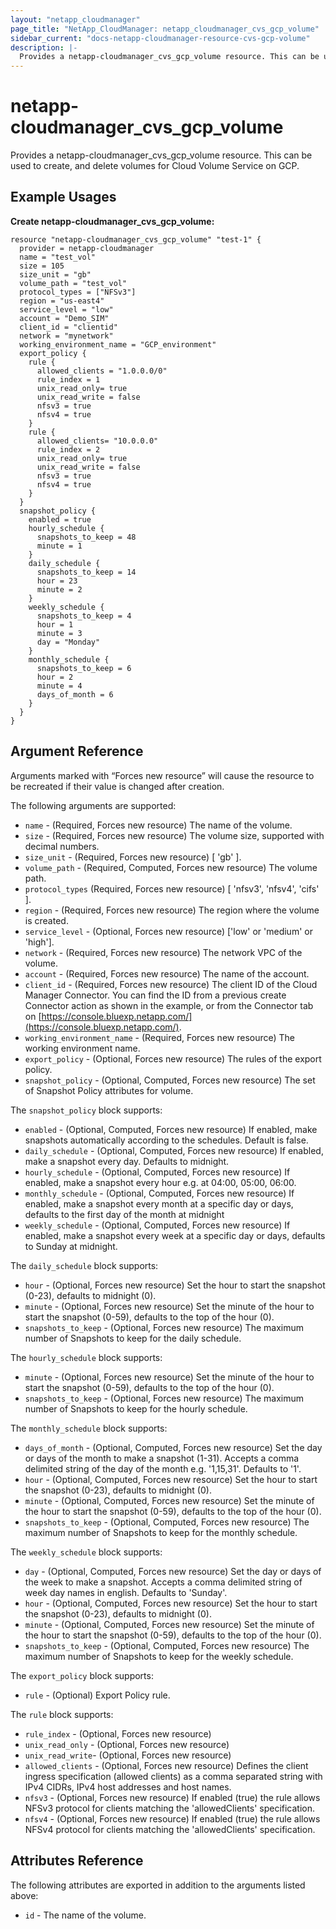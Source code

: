 ```yaml
---
layout: "netapp_cloudmanager"
page_title: "NetApp_CloudManager: netapp_cloudmanager_cvs_gcp_volume"
sidebar_current: "docs-netapp-cloudmanager-resource-cvs-gcp-volume"
description: |-
  Provides a netapp-cloudmanager_cvs_gcp_volume resource. This can be used to create, and delete volumes for Cloud Volume Service on GCP.
---
```


# netapp-cloudmanager_cvs_gcp_volume

Provides a netapp-cloudmanager_cvs_gcp_volume resource. This can be used to create, and delete volumes for Cloud Volume Service on GCP.

## Example Usages

**Create netapp-cloudmanager_cvs_gcp_volume:**

```
resource "netapp-cloudmanager_cvs_gcp_volume" "test-1" {
  provider = netapp-cloudmanager
  name = "test_vol"
  size = 105
  size_unit = "gb"
  volume_path = "test_vol"
  protocol_types = ["NFSv3"]
  region = "us-east4"
  service_level = "low"
  account = "Demo_SIM"
  client_id = "clientid"
  network = "mynetwork"
  working_environment_name = "GCP_environment"
  export_policy {
    rule {
      allowed_clients = "1.0.0.0/0"
      rule_index = 1 
      unix_read_only= true
      unix_read_write = false
      nfsv3 = true
      nfsv4 = true
    }
    rule {
      allowed_clients= "10.0.0.0"
      rule_index = 2
      unix_read_only= true
      unix_read_write = false
      nfsv3 = true
      nfsv4 = true
    }
  }
  snapshot_policy {
    enabled = true
    hourly_schedule {
      snapshots_to_keep = 48
      minute = 1
    }
    daily_schedule {
      snapshots_to_keep = 14
      hour = 23
      minute = 2
    }
    weekly_schedule {
      snapshots_to_keep = 4
      hour = 1
      minute = 3
      day = "Monday"
    }
    monthly_schedule {
      snapshots_to_keep = 6
      hour = 2
      minute = 4
      days_of_month = 6
    }    
  }
}
```

## Argument Reference

Arguments marked with “Forces new resource” will cause the resource to be recreated if their value is changed after creation.

The following arguments are supported:

* `name` - (Required, Forces new resource) The name of the volume.
* `size` - (Required, Forces new resource) The volume size, supported with decimal numbers.
* `size_unit` - (Required, Forces new resource) [ 'gb' ].
* `volume_path` - (Required, Computed, Forces new resource) The volume path.
* `protocol_types` (Required, Forces new resource) [ 'nfsv3', 'nfsv4', 'cifs' ].
* `region` - (Required, Forces new resource) The region where the volume is created.
* `service_level` - (Optional, Forces new resource) ['low' or 'medium' or 'high'].
* `network`  - (Required, Forces new resource) The network VPC of the volume.
* `account` - (Required, Forces new resource) The name of the account.
* `client_id` - (Required, Forces new resource) The client ID of the Cloud Manager Connector. You can find the ID from a previous create Connector action as shown in the example, or from the Connector tab on [https://console.bluexp.netapp.com/](https://console.bluexp.netapp.com/).
* `working_environment_name` - (Required, Forces new resource) The working environment name.
* `export_policy` - (Optional, Forces new resource) The rules of the export policy.
* `snapshot_policy` - (Optional, Computed, Forces new resource) The set of Snapshot Policy attributes for volume.

The `snapshot_policy` block supports:
* `enabled` - (Optional, Computed, Forces new resource) If enabled, make snapshots automatically according to the schedules. Default is false.
* `daily_schedule` - (Optional, Computed, Forces new resource) If enabled, make a snapshot every day. Defaults to midnight.
* `hourly_schedule` - (Optional, Computed, Forces new resource) If enabled, make a snapshot every hour e.g. at 04:00, 05:00, 06:00.
* `monthly_schedule` - (Optional, Computed, Forces new resource) If enabled, make a snapshot every month at a specific day or days, defaults to the first day of the month at midnight
* `weekly_schedule` - (Optional, Computed, Forces new resource) If enabled, make a snapshot every week at a specific day or days, defaults to Sunday at midnight.

The `daily_schedule` block supports:
* `hour` - (Optional, Forces new resource) Set the hour to start the snapshot (0-23), defaults to midnight (0).
* `minute` - (Optional, Forces new resource) Set the minute of the hour to start the snapshot (0-59), defaults to the top of the hour (0).
* `snapshots_to_keep` - (Optional, Forces new resource) The maximum number of Snapshots to keep for the daily schedule.

The `hourly_schedule` block supports:
* `minute` - (Optional, Forces new resource) Set the minute of the hour to start the snapshot (0-59), defaults to the top of the hour (0).
* `snapshots_to_keep` - (Optional, Forces new resource) The maximum number of Snapshots to keep for the hourly schedule.

The `monthly_schedule` block supports:
* `days_of_month` - (Optional, Computed, Forces new resource) Set the day or days of the month to make a snapshot (1-31). Accepts a comma delimited string of the day of the month e.g. '1,15,31'. Defaults to '1'.
* `hour` - (Optional, Computed, Forces new resource) Set the hour to start the snapshot (0-23), defaults to midnight (0).
* `minute` - (Optional, Computed, Forces new resource) Set the minute of the hour to start the snapshot (0-59), defaults to the top of the hour (0).
* `snapshots_to_keep` - (Optional, Computed, Forces new resource) The maximum number of Snapshots to keep for the monthly schedule.

The `weekly_schedule` block supports:
* `day` - (Optional, Computed, Forces new resource) Set the day or days of the week to make a snapshot. Accepts a comma delimited string of week day names in english. Defaults to 'Sunday'.
* `hour` - (Optional, Computed, Forces new resource) Set the hour to start the snapshot (0-23), defaults to midnight (0).
* `minute` - (Optional, Computed, Forces new resource) Set the minute of the hour to start the snapshot (0-59), defaults to the top of the hour (0).
* `snapshots_to_keep` - (Optional, Computed, Forces new resource) The maximum number of Snapshots to keep for the weekly schedule.

The `export_policy` block supports:
* `rule` - (Optional) Export Policy rule.

The `rule` block supports:
* `rule_index` -  (Optional, Forces new resource)
* `unix_read_only` - (Optional, Forces new resource)
* `unix_read_write`- (Optional, Forces new resource)
* `allowed_clients` - (Optional, Forces new resource) Defines the client ingress specification (allowed clients) as a comma separated string with IPv4 CIDRs, IPv4 host addresses and host names.
* `nfsv3` - (Optional, Forces new resource) If enabled (true) the rule allows NFSv3 protocol for clients matching the 'allowedClients' specification.
* `nfsv4` - (Optional, Forces new resource) If enabled (true) the rule allows NFSv4 protocol for clients matching the 'allowedClients' specification.


## Attributes Reference

The following attributes are exported in addition to the arguments listed above:

* `id` - The name of the volume.

